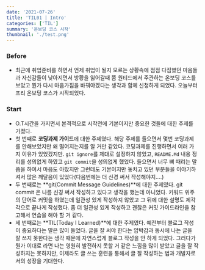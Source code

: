 ```yaml
---
date: '2021-07-26'
title: 'TIL01 | Intro'
categories: ['TIL']
summary: '온보딩 코스 시작'
thumbnail: './test.png'
---
```


### Before

- 최근에 취업준비를 하면서 언제 취업이 될지 모르는 상황속에 점점 다짐했던 마음들과 자신감들이 낮아지면서 방황을 잃어갈때 쯤 원티드에서 주관하는 온보딩 코스를 보았고 뭔가 다시 마음가짐을 바꿔야겠다는 생각과 함께 신청하게 되었다. 오늘부터 프리 온보딩 코스가 시작되었다.

### Start

- O.T시간을 가지면서 본격적으로 시작전에 기본이지만 중요한 것들에 대한 주제를 가졌다.
- 첫 번째로 **코딩과제 가이드**에 대한 주제였다. 해당 주제를 들으면서 몇번 코딩과제를 안해보았지만 왜 떨어지는지를 알 거만 같았다. 코딩과제를 진행하면서 여러 가지 이유가 있었겠지만. `git ignore`를 제대로 설정하지 않았고, `README.Md` 내용 정리를 성의없게 하였고 `git commit`을 성의없게 했었다. 들으면서 너무 뼈 때리는 말씀을 하여서 마음도 아팠지만 그런데도 기본이지만 놓치고 있던 부분들을 이야기하셔서 많은 깨달음이 있었다(다음번에는 더 신경 써서 작성해야지….)
- 두 번째로는 **git(Commit Message Guidelines)**에 대한 주제였다. git commit 은 나름 신경 써서 작성하고 있다고 생각을 했는데 아니었다. 키워드 위주의 단어로 커밋을 하였는데 일관성 있게 작성하지 않았고 그 뒤에 대한 설명도 제각각으로 끝나게 작성했다. 좀 더 일관성 있게 작성하고 괜찮은 커밋 가이드라인을 참고해서 연습을 해야 할 거 같다.
- 세 번째로는 **TIL(Today I Learned)**에 대한 주제였다. 예전부터 블로그 작성이 중요하다는 말은 많이 들었다. 글을 잘 써야 한다는 압박감과 동시에 나는 글을 잘 쓰지 못한다는 생각 때문에 자연스럽게 블로그 작성을 안 하게 되었다. 그러다가 뭔가 이대로 라면 나는 영원히 발전하지 못할 거 같은 느낌을 많이 받았고 글을 잘 작성하지는 못하지만, 이제라도 글 쓰는 훈련을 통해서 글 잘 작성하는 법과 개발자로서의 성장을 기대한다.

